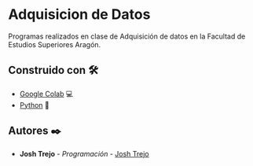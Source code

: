 # Adquisicion de Datos

Programas realizados en clase de Adquisición de datos en la Facultad de Estudios Superiores Aragón.

## Construido con 🛠️

* [Google Colab](https://colab.research.google.com) 💻
* [Python](https://www.python.org) 🐍

## Autores ✒️

* **Josh Trejo** - *Programación* - [Josh Trejo](https://github.com/jorgejoshuatt)
